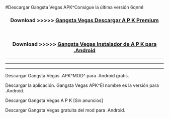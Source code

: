 #Descargar Gangsta Vegas  APK^Consigue la última versión 6qnml



<div align="center">
<h3>Download >>>>> <a href="https://es-sites.web.app/?es= Gangsta Vegas ">Gangsta Vegas  Descargar A P K Premium</a></h3><br>

<h3>Download >>>>> <a href="https://es-sites.web.app/?es= Gangsta Vegas ">Gangsta Vegas  Instalador de A P K para .Android</a></h3>
</div>


----------------------------------------------------------

----------------------------------------------------------

----------------------------------------------------------

Descargar Gangsta Vegas  .APK^MOD^ para .Android gratis.

Descargar la aplicación. Gangsta Vegas  APK^El nombre es la versión para .Android.

Descargar Gangsta Vegas  A P K [Sin anuncios]

Descargar Gangsta Vegas  gratuita del mod para .Android.